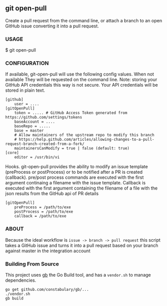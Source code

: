 git open-pull 
-------------

Create a pull request from the command line, or attach a branch to an open GitHub issue converting it into a pull request.

### USAGE

   $ git open-pull

### CONFIGURATION

If available, git-open-pull will use the following config values. When not available
They will be requested on the command line. Note: storing your GitHub API credentials this way is
not secure. Your API credentials will be stored in plain text.

    [github]
        user = ....
    [gitOpenPull]
        token = ..... # GitHub Access Token generated from https://github.com/settings/tokens
        baseAccount = ....
        baseRepo = .....
        base = master
	    # Allow maintainers of the upstream repo to modify this branch
	    # https://help.github.com/articles/allowing-changes-to-a-pull-request-branch-created-from-a-fork/
        maintainersCanModify = true | false (default: true)
    [core]
        editor = /usr/bin/vi

Hooks. git-open-pull provides the ability to modify an issue template (preProcess or postProcess) or to be notified after a PR is created (callback). pre/post process commands are executed with the first argument continaing a filename with the issue template. Callback is executed with the first argument containing the filename of a file with the json results from the GitHub api of PR details

    [gitOpenPull]
        preProcess = /path/to/exe
        postProcess = /path/to/exe
        callback = /path/to/exe

### ABOUT

Because the ideal workflow is `issue -> branch -> pull request` this script
takes a GitHub issue and turns it into a pull request based on your branch
against master in the integration account

### Building From Source

This project uses [gb](https://getgb.io/) the Go Build tool, and has a `vendor.sh` to manage dependencies. 

```
go get github.com/constabulary/gb/...
./vendor.sh
gb build
```
